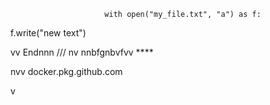                          with open("my_file.txt", "a") as f:
   f.write("new text")

vv 
Endnnn
/// 
    nv
  nnbfgnbvfvv ****
             
          
   
nvv   docker.pkg.github.com    
 
    
  v     
       
           
 
    
  
  
  
    
   
 
  

 
     
  
 
 
